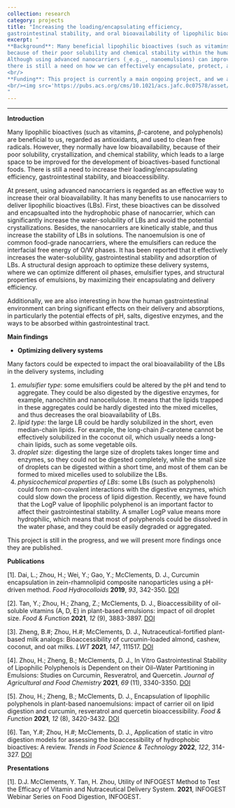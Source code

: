 ```yaml
---
collection: research
category: projects
title: "Increasing the loading/encapsulating efficiency,
gastrointestinal stability, and oral bioavailability of lipophilic bioactives"
excerpt: "
**Background**: Many beneficial lipophilic bioactives (such as vitamins and polyphenols) have low bioavailability,
because of their poor solubility and chemical stability within the human gut.
Although using advanced nanocarriers (_e.g._, nanoemulsions) can improve their solubility and stability,
there is still a need on how we can effectively encapsulate, protect, and deliver them orally.
<br/>
**Funding**: This project is currently a main ongoing project, and we are expecting it has more funding supports in the future.
<br/><img src='https://pubs.acs.org/cms/10.1021/acs.jafc.0c07578/asset/images/large/jf0c07578_0010.jpeg' alt='drawing' width='600'/><br/>
"
---
```

<!-- main body -->
------------------
**Introduction**

Many lipophilic bioactives (such as vitamins, $\beta$-carotene, and polyphenols)
are beneficial to us, regarded as antioxidants, and used to clean free radicals.
However, they normally have low bioavailability, because of their poor solubility, crystallization, and chemical stability,
which leads to a large space to be improved for the development of bioactives-based functional foods.
There is still a need to increase their loading/encapsulating efficiency, gastrointestinal stability, and bioaccessibility.

At present, using advanced nanocarriers is regarded as an effective way to increase their oral bioavailability.
It has many benefits to use nanocarriers to deliver lipophilic bioactives (LBs). First, these bioactives can be dissolved and
encapsualted into the hydrophobic phase of nanocarrier, which can significantly increase the water-solubility of LBs and avoid
the potential crystallizations. Besides, the nanocarriers are kinetically stable, and thus increase the stability of LBs in solutions.
The nanoemulsion is one of common food-grade nanocarriers, where the emulsifiers can
reduce the interfacial free energy of O/W phases. It has been reported that it effectively increases the water-solubility, gastrointestinal
stability and adsorption of LBs. A structural design approach to optimize these delivery systems, where
we can optimize different oil phases, emulsifier types, and structural properties of emulsions, by maximizing their
encapsulating and delivery efficiency.

Additionally, we are also interesting in how the human gastrointestinal environment can bring significant effects on their delivery and absorptions,
in particularly the potential effects of pH, salts, digestive enzymes, and the ways to be absorbed within gastrointestinal tract.

**Main findings**

+ **Optimizing delivery systems**

Many factors could be expected to impact the oral bioavailability of the LBs in the delivery systems, including
1) _emulsifier type_: some emulsifiers could be altered by the pH and tend to aggregate. They could be also
digested by the digestive enzymes, for example, nanochitin and nanocellulose.
It means that the lipids trapped in these aggregates could be hardly digested
into the mixed micelles, and thus decreases the oral bioavailability of LBs.
2) _lipid type_: the large LB could be hardly solubilized in the short, even median-chain lipids. For example, the long-chain
$\beta$-carotene cannot be effectively solubilized in the coconut oil, which usually needs a long-chain lipids, such as some vegetable oils.
3) _droplet size_: digesting the large size of droplets takes longer time and enzymes, so they could not be digested completely, while
the small size of droplets can be digested within a short time, and most of them can be formed to mixed micelles used to solubilize the
LBs.
4) _physicochemical properties of LBs_: some LBs (such as polyphenols) could form non-covalent interactions with the digestive enzymes,
which could slow down the process of lipid digestion. Recently, we have found that the LogP value of lipophilic polyphenol is an important
factor to affect their gastrointestinal stability. A smaller LogP value means more hydrophilic, which means that most of polyphenols could
be dissolved in the water phase, and they could be easily degraded or aggregated.

This project is still in the progress, and we will present more findings once they are published.

**Publications**

[1]. Dai, L.; Zhou, H.; Wei, Y.; Gao, Y.; McClements, D. J.,
Curcumin encapsulation in zein-rhamnolipid composite nanoparticles using a pH-driven method.
_Food Hydrocolloids_ **2019**, _93_, 342-350.
[DOI](https://www.sciencedirect.com/science/article/abs/pii/S0268005X18321283?via%3Dihub)

[2]. Tan, Y.; Zhou, H.; Zhang, Z.; McClements, D. J.,
Bioaccessibility of oil-soluble vitamins (A, D, E) in plant-based emulsions: impact of oil droplet size.
_Food & Function_ **2021**, _12_ (9), 3883-3897.
[DOI](https://doi.org/10.1039/D1FO00347J)

[3]. Zheng, B.\#; Zhou, H.\#; McClements, D. J.,
Nutraceutical-fortified plant-based milk analogs: Bioaccessibility of curcumin-loaded almond, cashew, coconut, and oat milks.
_LWT_ **2021**, _147_, 111517.
[DOI](https://www.sciencedirect.com/science/article/abs/pii/S0023643821006708?via%3Dihub)

[4]. Zhou, H.; Zheng, B.; McClements, D. J.,
In Vitro Gastrointestinal Stability of Lipophilic Polyphenols is Dependent on their Oil–Water Partitioning in Emulsions: Studies on Curcumin, Resveratrol, and Quercetin.
_Journal of Agricultural and Food Chemistry_ **2021**, _69_ (11), 3340-3350.
[DOI](https://pubs.acs.org/doi/10.1021/acs.jafc.0c07578)

[5]. Zhou, H.; Zheng, B.; McClements, D. J.,
Encapsulation of lipophilic polyphenols in plant-based nanoemulsions: impact of carrier oil on lipid digestion and curcumin, resveratrol and quercetin bioaccessibility.
_Food & Function_ **2021**, _12_ (8), 3420-3432.
[DOI](https://doi.org/10.1039/D1FO00275A)

[6]. Tan, Y.\#; Zhou, H.\#; McClements, D. J.,
Application of static in vitro digestion models for assessing the bioaccessibility of hydrophobic bioactives: A review.
_Trends in Food Science & Technology_ **2022**, _122_, 314-327.
[DOI](https://doi.org/10.1016/j.tifs.2022.02.028)

**Presentations**

[1]. D.J. McClements, Y. Tan, H. Zhou,
Utility of INFOGEST Method to Test the Efficacy of Vitamin and Nutraceutical Delivery System.
**2021**, INFOGEST Webinar Series on Food Digestion, INFOGEST.


